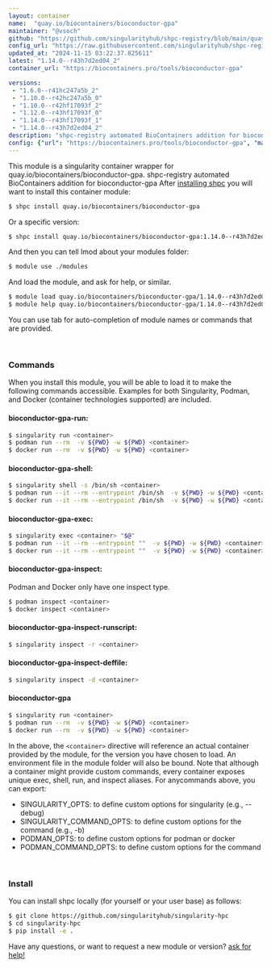 ```yaml
---
layout: container
name:  "quay.io/biocontainers/bioconductor-gpa"
maintainer: "@vsoch"
github: "https://github.com/singularityhub/shpc-registry/blob/main/quay.io/biocontainers/bioconductor-gpa/container.yaml"
config_url: "https://raw.githubusercontent.com/singularityhub/shpc-registry/main/quay.io/biocontainers/bioconductor-gpa/container.yaml"
updated_at: "2024-11-15 03:22:37.825611"
latest: "1.14.0--r43h7d2ed04_2"
container_url: "https://biocontainers.pro/tools/bioconductor-gpa"

versions:
 - "1.6.0--r41hc247a5b_2"
 - "1.10.0--r42hc247a5b_0"
 - "1.10.0--r42hf17093f_2"
 - "1.12.0--r43hf17093f_0"
 - "1.14.0--r43hf17093f_1"
 - "1.14.0--r43h7d2ed04_2"
description: "shpc-registry automated BioContainers addition for bioconductor-gpa"
config: {"url": "https://biocontainers.pro/tools/bioconductor-gpa", "maintainer": "@vsoch", "description": "shpc-registry automated BioContainers addition for bioconductor-gpa", "latest": {"1.14.0--r43h7d2ed04_2": "sha256:73cd4438167eaa3e644611dc937f4e9723145587aec60f3bf0a54f64c9004de2"}, "tags": {"1.6.0--r41hc247a5b_2": "sha256:cdd5031f63d7af6a1b60f12cc20973fe2f197f7777dbca669f3e669f28a59c8a", "1.10.0--r42hc247a5b_0": "sha256:fea64c512c3b1f5ac309ab0fd9244c7e9d9295a4233fd9515d183aa382fed242", "1.10.0--r42hf17093f_2": "sha256:9ba9a4c03d8eaa6dd5e54a284c8dd1a62bd5b212aa7ab8a671b67e10e1afd9d3", "1.12.0--r43hf17093f_0": "sha256:01b7c82f1b8e12c1c87cf431863d74d57c3794c87abd9f3ac41c2392151cedaa", "1.14.0--r43hf17093f_1": "sha256:54dad9ff2cde5ab4920dbb5e3f286003712e3038d9c7efe74bbf31eb191671d4", "1.14.0--r43h7d2ed04_2": "sha256:73cd4438167eaa3e644611dc937f4e9723145587aec60f3bf0a54f64c9004de2"}, "docker": "quay.io/biocontainers/bioconductor-gpa"}
---
```


This module is a singularity container wrapper for quay.io/biocontainers/bioconductor-gpa.
shpc-registry automated BioContainers addition for bioconductor-gpa
After [installing shpc](#install) you will want to install this container module:


```bash
$ shpc install quay.io/biocontainers/bioconductor-gpa
```

Or a specific version:

```bash
$ shpc install quay.io/biocontainers/bioconductor-gpa:1.14.0--r43h7d2ed04_2
```

And then you can tell lmod about your modules folder:

```bash
$ module use ./modules
```

And load the module, and ask for help, or similar.

```bash
$ module load quay.io/biocontainers/bioconductor-gpa/1.14.0--r43h7d2ed04_2
$ module help quay.io/biocontainers/bioconductor-gpa/1.14.0--r43h7d2ed04_2
```

You can use tab for auto-completion of module names or commands that are provided.

<br>

### Commands

When you install this module, you will be able to load it to make the following commands accessible.
Examples for both Singularity, Podman, and Docker (container technologies supported) are included.

#### bioconductor-gpa-run:

```bash
$ singularity run <container>
$ podman run --rm  -v ${PWD} -w ${PWD} <container>
$ docker run --rm  -v ${PWD} -w ${PWD} <container>
```

#### bioconductor-gpa-shell:

```bash
$ singularity shell -s /bin/sh <container>
$ podman run --it --rm --entrypoint /bin/sh  -v ${PWD} -w ${PWD} <container>
$ docker run --it --rm --entrypoint /bin/sh  -v ${PWD} -w ${PWD} <container>
```

#### bioconductor-gpa-exec:

```bash
$ singularity exec <container> "$@"
$ podman run --it --rm --entrypoint ""  -v ${PWD} -w ${PWD} <container> "$@"
$ docker run --it --rm --entrypoint ""  -v ${PWD} -w ${PWD} <container> "$@"
```

#### bioconductor-gpa-inspect:

Podman and Docker only have one inspect type.

```bash
$ podman inspect <container>
$ docker inspect <container>
```

#### bioconductor-gpa-inspect-runscript:

```bash
$ singularity inspect -r <container>
```

#### bioconductor-gpa-inspect-deffile:

```bash
$ singularity inspect -d <container>
```



#### bioconductor-gpa

```bash
$ singularity run <container>
$ podman run --rm  -v ${PWD} -w ${PWD} <container>
$ docker run --rm  -v ${PWD} -w ${PWD} <container>
```


In the above, the `<container>` directive will reference an actual container provided
by the module, for the version you have chosen to load. An environment file in the
module folder will also be bound. Note that although a container
might provide custom commands, every container exposes unique exec, shell, run, and
inspect aliases. For anycommands above, you can export:

 - SINGULARITY_OPTS: to define custom options for singularity (e.g., --debug)
 - SINGULARITY_COMMAND_OPTS: to define custom options for the command (e.g., -b)
 - PODMAN_OPTS: to define custom options for podman or docker
 - PODMAN_COMMAND_OPTS: to define custom options for the command

<br>

### Install

You can install shpc locally (for yourself or your user base) as follows:

```bash
$ git clone https://github.com/singularityhub/singularity-hpc
$ cd singularity-hpc
$ pip install -e .
```

Have any questions, or want to request a new module or version? [ask for help!](https://github.com/singularityhub/singularity-hpc/issues)